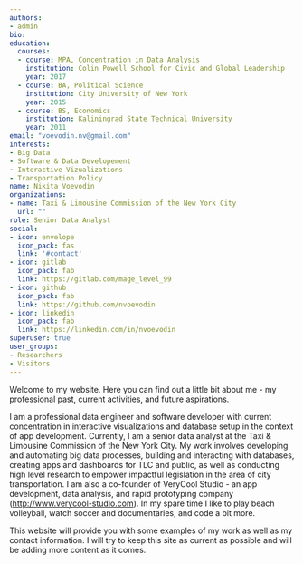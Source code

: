```yaml
---
authors:
- admin
bio: 
education:
  courses:
  - course: MPA, Concentration in Data Analysis
    institution: Colin Powell School for Civic and Global Leadership
    year: 2017
  - course: BA, Political Science
    institution: City University of New York
    year: 2015
  - course: BS, Economics
    institution: Kaliningrad State Technical University
    year: 2011
email: "voevodin.nv@gmail.com"
interests:
- Big Data
- Software & Data Developement
- Interactive Vizualizations
- Transportation Policy
name: Nikita Voevodin
organizations:
- name: Taxi & Limousine Commission of the New York City
  url: ""
role: Senior Data Analyst
social:
- icon: envelope
  icon_pack: fas
  link: '#contact'
- icon: gitlab
  icon_pack: fab
  link: https://gitlab.com/mage_level_99
- icon: github
  icon_pack: fab
  link: https://github.com/nvoevodin  
- icon: linkedin
  icon_pack: fab
  link: https://linkedin.com/in/nvoevodin
superuser: true
user_groups:
- Researchers
- Visitors
---
```


Welcome to my website. Here you can find out a little bit about me - my professional past, current activities, and future aspirations. 

I am a professional data engineer and software developer with current concentration in interactive visualizations and database setup in the context of app development. Currently, I am a senior data analyst at the Taxi & Limousine Commission of the New York City. My work involves developing and automating big data processes, building and interacting with databases, creating apps and dashboards for TLC and public, as well as conducting high level research to empower impactful legislation in the area of city transportation. I am also a co-founder of VeryCool Studio - an app development, data analysis, and rapid prototyping company (http://www.verycool-studio.com). In my spare time I like to play beach volleyball, watch soccer and documentaries, and code a bit more. 

This website will provide you with some examples of my work as well as my contact information. I will try to keep this site as current as possible and will be adding more content as it comes.
